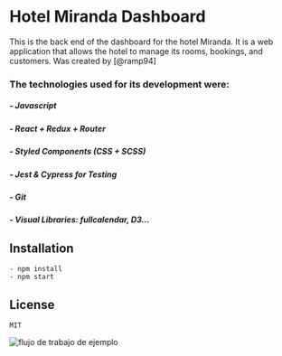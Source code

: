 # Hotel Miranda Dashboard

This is the back end of the dashboard for the hotel Miranda.
It is a web application that allows the hotel to manage its rooms,
bookings, and customers.
Was created by [@ramp94]

### The technologies used for its development were:
##### - Javascript
##### - React + Redux + Router
##### - Styled Components (CSS + SCSS)
##### - Jest & Cypress for Testing
##### - Git
##### - Visual Libraries: fullcalendar, D3...

## Installation

    - npm install
    - npm start


## License

    MIT



![flujo de trabajo de ejemplo](https://github.com/rapm94/hotel-miranda-dashboard/actions/workflows/azure-static-web-apps-mango-hill-00c64fb03.yml/badge.svg?event=push)
 